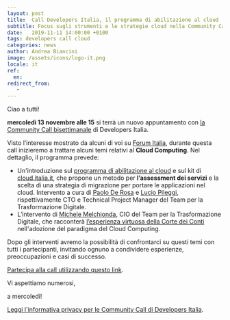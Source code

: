 ```yaml
---
layout: post
title:  Call Developers Italia, il programma di abilitazione al cloud
subtitle: Focus sugli strumenti e le strategie cloud nella Community Call del 13 novembre
date:   2019-11-11 14:00:00 +0100
tags: developers call cloud
categories: news
author: Andrea Biancini
image: /assets/icons/logo-it.png
locale: it
ref:
  en: 
redirect_from:
   -
---
```


Ciao a tutti!

**mercoledì 13 novembre alle 15** si terrà un nuovo appuntamento con [la Community Call bisettimanale](https://developers.italia.it/it/news/2019/09/03/una-call-per-la-community-di-Developers-Italia) di Developers Italia.

Visto l’interesse mostrato da alcuni di voi su [Forum Italia](https://forum.italia.it/), durante questa call inizieremo a trattare alcuni temi relativi al **Cloud Computing**. Nel dettaglio, il programma prevede:

- Un'introduzione sul [programma di abilitazione al cloud](https://medium.com/team-per-la-trasformazione-digitale/migrazione-in-cloud-servizi-pubblica-amministrazione-vantaggi-rischi-strategie-44ec2439bebf) e sul kit di [cloud.italia.it](https://cloud.italia.it/), che propone un metodo per **l’assessment dei servizi** e la scelta di una strategia di migrazione per portare le applicazioni nel cloud. Intervento a cura di [Paolo De Rosa](https://teamdigitale.governo.it/it/people/paolo-de-rosa.html) e [Lucio Pileggi](https://teamdigitale.governo.it/it/people/lucio-pileggi.html), rispettivamente CTO e Technical Project Manager del Team per la Trasformazione Digitale.
- L’intervento di [Michele Melchionda](https://teamdigitale.governo.it/it/people/michele-melchionda), CIO del Team per la Trasformazione Digitale, che racconterà [l’esperienza virtuosa della Corte dei Conti](https://medium.com/team-per-la-trasformazione-digitale/club-digitali-virtuosi-corte-dei-conti-idea-pa-cloud-connettivita-spc2-92771ae81428) nell'adozione del paradigma del Cloud Computing.

Dopo gli interventi avremo la possibilità di confrontarci su questi temi con tutti i partecipanti, invitando ognuno a condividere esperienze, preoccupazioni e casi di successo.

[Partecipa alla call utilizzando questo link](https://zoom.us/j/980887806).

Vi aspettiamo numerosi,

a mercoledì!




[Leggi l'informativa privacy per le Community Call di Developers Italia](https://developers.italia.it/it/info-privacy-communitycall).
